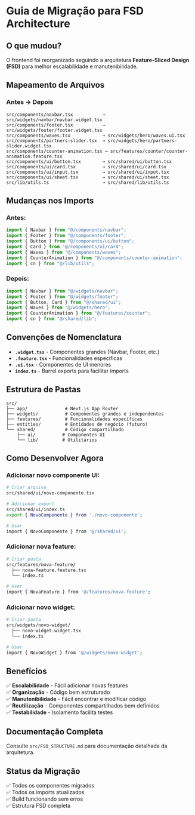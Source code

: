 # Guia de Migração para FSD Architecture

## O que mudou?

O frontend foi reorganizado seguindo a arquitetura **Feature-Sliced Design (FSD)** para melhor escalabilidade e manutenibilidade.

## Mapeamento de Arquivos

### Antes → Depois

```
src/components/navbar.tsx           → src/widgets/navbar/navbar.widget.tsx
src/components/footer.tsx           → src/widgets/footer/footer.widget.tsx
src/components/waves.tsx            → src/widgets/hero/waves.ui.tsx
src/components/partners-slider.tsx  → src/widgets/hero/partners-slider.widget.tsx
src/components/counter-animation.tsx → src/features/counter/counter-animation.feature.tsx
src/components/ui/button.tsx        → src/shared/ui/button.tsx
src/components/ui/card.tsx          → src/shared/ui/card.tsx
src/components/ui/input.tsx         → src/shared/ui/input.tsx
src/components/ui/sheet.tsx         → src/shared/ui/sheet.tsx
src/lib/utils.ts                    → src/shared/lib/utils.ts
```

## Mudanças nos Imports

### Antes:
```typescript
import { Navbar } from "@/components/navbar";
import { Footer } from "@/components/footer";
import { Button } from "@/components/ui/button";
import { Card } from "@/components/ui/card";
import { Waves } from "@/components/waves";
import { CounterAnimation } from "@/components/counter-animation";
import { cn } from "@/lib/utils";
```

### Depois:
```typescript
import { Navbar } from "@/widgets/navbar";
import { Footer } from "@/widgets/footer";
import { Button, Card } from "@/shared/ui";
import { Waves } from "@/widgets/hero";
import { CounterAnimation } from "@/features/counter";
import { cn } from "@/shared/lib";
```

## Convenções de Nomenclatura

- **`.widget.tsx`** - Componentes grandes (Navbar, Footer, etc.)
- **`.feature.tsx`** - Funcionalidades específicas
- **`.ui.tsx`** - Componentes de UI menores
- **`index.ts`** - Barrel exports para facilitar imports

## Estrutura de Pastas

```
src/
├── app/              # Next.js App Router
├── widgets/          # Componentes grandes e independentes
├── features/         # Funcionalidades específicas
├── entities/         # Entidades de negócio (futuro)
└── shared/           # Código compartilhado
    ├── ui/          # Componentes UI
    └── lib/         # Utilitários
```

## Como Desenvolver Agora

### Adicionar novo componente UI:
```bash
# Criar arquivo
src/shared/ui/novo-componente.tsx

# Adicionar export
src/shared/ui/index.ts
export { NovoComponente } from './novo-componente';

# Usar
import { NovoComponente } from '@/shared/ui';
```

### Adicionar nova feature:
```bash
# Criar pasta
src/features/nova-feature/
  ├── nova-feature.feature.tsx
  └── index.ts

# Usar
import { NovaFeature } from '@/features/nova-feature';
```

### Adicionar novo widget:
```bash
# Criar pasta
src/widgets/novo-widget/
  ├── novo-widget.widget.tsx
  └── index.ts

# Usar
import { NovoWidget } from '@/widgets/novo-widget';
```

## Benefícios

✅ **Escalabilidade** - Fácil adicionar novas features  
✅ **Organização** - Código bem estruturado  
✅ **Manutenibilidade** - Fácil encontrar e modificar código  
✅ **Reutilização** - Componentes compartilhados bem definidos  
✅ **Testabilidade** - Isolamento facilita testes  

## Documentação Completa

Consulte `src/FSD_STRUCTURE.md` para documentação detalhada da arquitetura.

## Status da Migração

✅ Todos os componentes migrados  
✅ Todos os imports atualizados  
✅ Build funcionando sem erros  
✅ Estrutura FSD completa  

